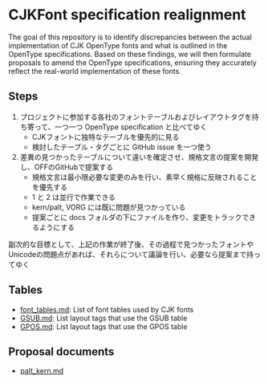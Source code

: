# CJKFont specification realignment

The goal of this repository is to identify discrepancies between the actual implementation of CJK OpenType fonts
and what is outlined in the OpenType specifications.
Based on these findings, we will then formulate proposals to amend the OpenType specifications,
ensuring they accurately reflect the real-world implementation of these fonts.

## Steps
1. プロジェクトに参加する各社のフォントテーブルおよびレイアウトタグを持ち寄って、一つ一つ OpenType specification と比べてゆく
    - CJKフォントに独特なテーブルを優先的に見る
    - 検討したテーブル・タグごとに GitHub issue を一つ使う
2. 差異の見つかったテーブルについて違いを確定させ、規格文言の提案を開発し、OFFのGitHubで提案する
    - 規格文言は最小限必要な変更のみを行い、素早く規格に反映されることを優先する
    - 1 と 2 は並行で作業できる
    - kern/palt, VORG には既に問題が見つかっている
    - 提案ごとに docs フォルダの下にファイルを作り、変更をトラックできるようにする

副次的な目標として、上記の作業が終了後、その過程で見つかったフォントやUnicodeの問題点があれば、それらについて議論を行い、必要なら提案まで持ってゆく

## Tables
- [font_tables.md](https://github.com/jcitpc/CJKFont/blob/main/font_tables.md): List of font tables used by CJK fonts
- [GSUB.md](https://github.com/jcitpc/CJKFont/blob/main/GSUB.md): List layout tags that use the GSUB table
- [GPOS.md](https://github.com/jcitpc/CJKFont/blob/main/GPOS.md): List layout tags that use the GPOS table

## Proposal documents
- [palt_kern.md](https://github.com/jcitpc/CJKFont/blob/main/docs/palt_kern.md)
